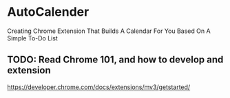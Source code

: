 # AutoCalender
Creating Chrome Extension That Builds A Calendar For You Based On A Simple To-Do List


## TODO: Read Chrome 101, and how to develop and extension
https://developer.chrome.com/docs/extensions/mv3/getstarted/
